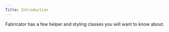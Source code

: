 ```yaml
---
Title: Introduction
---
```


Fabricator has a few helper and styling classes you will want to know about.

